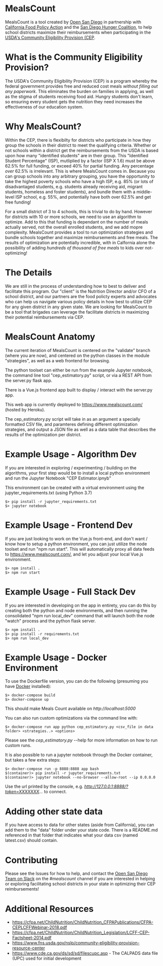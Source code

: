 # MealsCount
MealsCount is a tool created by [Open San Diego](https://opensandiego.org) in partnership with [California Food Policy Action](https://cfpa.org) and the [San Diego Hunger Coalition](https://www.sandiegohungercoalition.org), to help school districts maximize their reimbursements when participating in the [USDA's Community Eligibility Provision (CEP](https://www.fns.usda.gov/school-meals/community-eligibility-provision).

# What is the Community Eligibility Provision?
The USDA's Community Eligibility Provision (CEP) is a program whereby the federal government provides free and reduced cost meals *without filling out any paperwork*. This eliminates the burden on families in applying, as well as the stigma of students receiving food aid. Hungry students don't learn, so ensuring every student gets the nutrition they need increases the effectiveness of our education system.

# Why MealsCount?
Within the CEP, there is flexibilty for districts who participate in how they group the schools in their district to meet the qualifying criteria. Whether or not schools within a district get the reimbursements from the USDA is based upon how many "identified students" are in their group. This "Identified Student Percentage" (ISP), mutliplied by a factor (ISP X 1.6) must be above 62.5% for full funding, or exceed 40% for partial funding. Any percentage *over* 62.5% is irrelevant. This is where MealsCount comes in. Because you can group schools into any arbitrary grouping, you have the opportunity to take the highest poverty schools who have a high ISP, e.g. 85% (or lots of disadvantaged students, e.g. students already receiving aid, migrant students, homeless and foster students), and bundle them with a middle-level ISP school, e.g. 55%, and potentially have both over 62.5% and get free funding!

For a small district of 3 to 4 schools, this is trivial to do by hand. However for districts with 10 or more schools, we need to use an algorithm to optimize. Add to this that funding is dependant on the number of meals actually served, not the overall enrolled students, and we add mopre complexity. MealsCount provides a tool to run optimization strategies and bundle schools together and maximize reimbursements and free meals. The results of optimization are potentially incredible, with in Calfornia alone the possibility of adding *hundreds of thousand of free meals* to kids over not-optimizing! 

# The Details
We are still in the process of understanding how to best to deliver and facilitate this program. Our "client" is the Nutrition Director and/or CFO of a school district, and our partners are the food policty experts and advocates who can help us navigate various policy details in how best to utilize CEP for any given district in any given state. We are looking for MealsCount to be a tool that brigades can leverage the facilitate districts in maximizing their potential reimbursements via CEP.


# MealsCount Anatomy

The current iteration of MealsCount is centered on the "validate" branch (where you are now), and centered on the python classes in the module "strategies", as well as a web frontend for browsing.

The python toolset can either be run from the example Jupyter notebook, the command line tool "cep_estimatory.py" script, or via a REST API from the server.py flask app.

There is a Vue.js frontend app built to display / interact with the server.py app. 

This web app is currently deployed to https://www.mealscount.com/ (hosted by Heroku).

The cep_estimatory.py script will take in as an argument a specially formatted CSV file, and paramteres defining different optimization strategies, and output a JSON file as well as a data table that describes the results of the optimization per district. 

# Example Usage - Algorithm Dev

If you are interested in exploring / experimenting / building on the algorithms, your first step would be to install a local python environment and run the Jupyter Notebook "CEP Estimator.ipnyb"

This environment can be created with a virtual environment using the jupyter_requirements.txt (using Python 3.7)

    $> pip install -r jupyter_requirements.txt
    $> jupyter notebook

# Example Usage - Frontend Dev

If you are just looking to work on the Vue.js front-end, and don't want / know how to setup a python environment, you can just utilize the node toolset and run "npm run start". This will automatically proxy all data feeds to https://www.mealscount.com/, and let you adjust your local Vue.js environment.

    $> npm install . 
    $> npm run start

# Example Usage - Full Stack Dev

If you are interested in developing on the app in entirety, you can do this by creating both the python and node environments, and then running the consolidated "npm run local_dev" command that will launch both the node "watch" process and the python flask server.

    $> npm install .
    $> pip install -r requirements.txt
    $> npm run local_dev

# Example Usage - Docker Environment

To use the Dockerfile version, you can do the following (presuming you have [Docker](https://docker.com/) installed):

    $> docker-compose build
    $> docker-compose up

This should make Meals Count available on *http://localhost:5000*

You can also run custom optimizations via the command line with:

    $> docker-compose run app python cep_estimatory.py <csv_file in data folder> <strategies..> <options>

Please see the *cep_estimatory.py* --help for more information on how to run custom runs.

It is also possible to run a jupyter notebook through the Docker container, but takes a few extra steps:

    $> docker-compose run -p 8888:8888 app bash
    $(container)> pip install -r jupyter_requirements.txt
    $(container)> jupyter notebook --no-browser --allow-root --ip 0.0.0.0

Use the url printed by the console, e.g. *http://127.0.0.1:8888/?token=XXXXXXX...* to connect.

# Adding other state data

If you have access to data for other states (aside from California), you can add them to the "data" folder under your state code. There is a README.md referenced in that folder that indicates what your data csv (named latest.csv) should contain.

# Contributing

Please see the Issues for how to help, and contact the [Open San Diego Team on Slack](https://opensandiego.org) on the *#mealscount* channel if you are interested in helping or exploring facilitating school districts in your state in optimizing their CEP reimbursements!

# Additional Resources

* https://cfpa.net/ChildNutrition/ChildNutrition_CFPAPublications/CFPA-CEPLCFFWebinar-2018.pdf
* https://cfpa.net/ChildNutrition/ChildNutrition_Legislation/LCFF-CEP-Factsheet-2014.pdf
* https://www.fns.usda.gov/nslp/community-eligibility-provision-resource-center
* https://www.cde.ca.gov/ds/sd/sd/filescupc.asp  - The CALPADS data file (UPC) used for initial development
